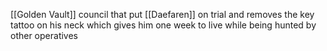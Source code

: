 [[Golden Vault]] council that put [[Daefaren]] on trial and removes the key tattoo on his neck which gives him one week to live while being hunted by other operatives 